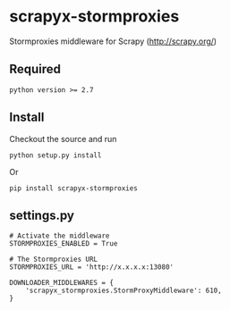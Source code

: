 # scrapyx-stormproxies

Stormproxies middleware for Scrapy (http://scrapy.org/)

Required
--------

    python version >= 2.7


Install
--------

Checkout the source and run

    python setup.py install

Or

    pip install scrapyx-stormproxies


settings.py
-----------

    # Activate the middleware
    STORMPROXIES_ENABLED = True
    
    # The Stormproxies URL
    STORMPROXIES_URL = 'http://x.x.x.x:13080'

    DOWNLOADER_MIDDLEWARES = {
        'scrapyx_stormproxies.StormProxyMiddleware': 610,
    }
